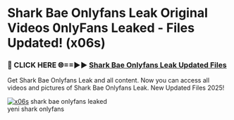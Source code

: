 # Shark Bae Onlyfans Leak Original Videos 0nlyFans Leaked - Files Updated! (x06s)

<h3>🔴 CLICK HERE 🌐==►► <a href="https://tinyurl.com/4seja8ks" rel="nofollow">Shark Bae Onlyfans Leak Updated Files</a></h3>

Get Shark Bae Onlyfans Leak and all content. Now you can access all videos and pictures of Shark Bae Onlyfans Leak. New Updated Files 2025!

[![x06s](https://i.imgur.com/EWjZXRe.gif)](https://tinyurl.com/4seja8ks)
shark bae onlyfans leaked<br>
yeni shark onlyfans